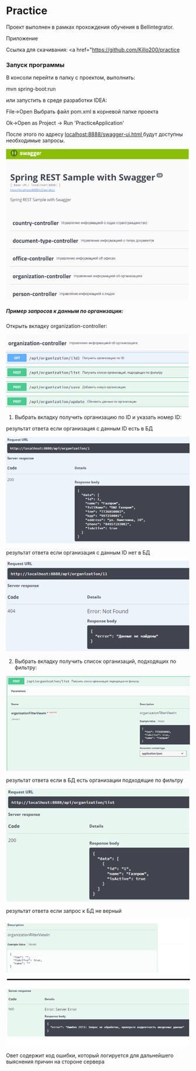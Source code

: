 # Practice

Проект выполнен в рамках прохождения обучения в Bellintegrator.

Приложение 

Ссылка для скачивания: <a href="https://github.com/Killo200/practice </a>

<h3><a id="start"></a>Запуск программы</h3>
  В консоли перейти в папку с проектом, выполнить:
  
  mvn spring-boot:run
  
  или запустить в среде разработки IDEA:
  
  File->Open
  Выбрать файл pom.xml в корневой папке проекта
  
  Ok->Open as Project -> Run 'PracticeApplication'

После этого по адресу <a href="http://localhost:8888/swagger-ui.html"> localhost:8888/swagger-ui.html </a> будут доступны необходимые запросы. 

![swagger-ui](https://github.com/killo200/practice/blob/master/scrn/sawgger-ui.png?raw=true)

<h5>Пример запросов к данным по организации:</h5>

Открыть вкладку organization-controller:

![organizationView](https://github.com/killo200/practice/blob/master/scrn/organizationView.png?raw=true)

1. Выбрать вкладку получить организацию по ID и указать номер ID:

результат ответа если организация с данным ID есть в БД

![organizationViewG](https://github.com/killo200/practice/blob/master/scrn/answer200byid.png?raw=true)

результат ответа если организация с данным ID нет в БД

![organizationViewBad](https://github.com/killo200/practice/blob/master/scrn/answer404byid.png?raw=true)

2. Выбрать вкладку получить список организаций, подходящих по фильтру:

![Filter](https://github.com/killo200/practice/blob/master/scrn/Filter.png?raw=true)

результат ответа если в БД есть организации подходящие по фильтру

![Filter](https://github.com/killo200/practice/blob/master/scrn/Filteranswer200.png?raw=true)

результат ответа если запрос к БД не верный

![Filter](https://github.com/killo200/practice/blob/master/scrn/Filteranswer500.png?raw=true)

Овет содержит код ошибки, который логируется для дальнейшего выяснения причин на стороне сервера